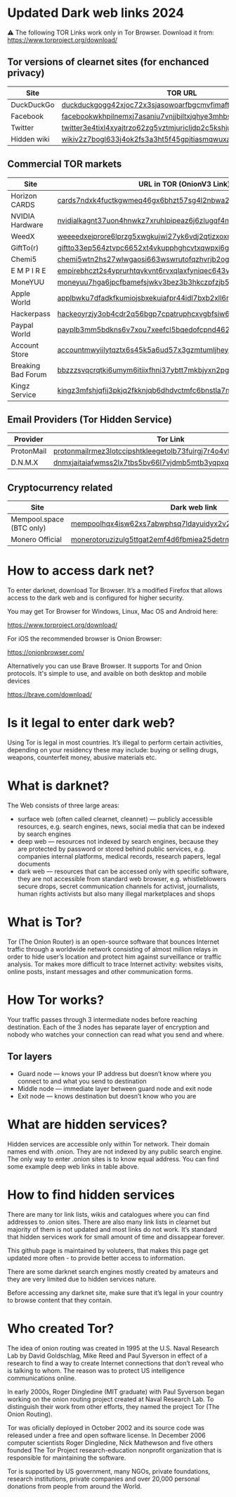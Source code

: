 # Updated Dark web links 2024

⚠️ The following TOR Links work only in Tor Browser. Download it from: https://www.torproject.org/download/



## Tor versions of clearnet sites (for enchanced privacy)

| Site | TOR URL |
| --- | --- |
| DuckDuckGo | [duckduckgogg42xjoc72x3sjasowoarfbgcmvfimaftt6twagswzczad.onion](https://duckduckgogg42xjoc72x3sjasowoarfbgcmvfimaftt6twagswzczad.onion) |
| Facebook | [facebookwkhpilnemxj7asaniu7vnjjbiltxjqhye3mhbshg7kx5tfyd.onion](http://facebookwkhpilnemxj7asaniu7vnjjbiltxjqhye3mhbshg7kx5tfyd.onion) |
| Twitter | [twitter3e4tixl4xyajtrzo62zg5vztmjuricljdp2c5kshju4avyoid.onion](https://twitter3e4tixl4xyajtrzo62zg5vztmjuricljdp2c5kshju4avyoid.onion) |
| Hidden wiki | [wikiv2z7bogl633j4ok2fs3a3ht5f45gpjtiasmqwuxacclxek4u47qd.onion](http://wikiv2z7bogl633j4ok2fs3a3ht5f45gpjtiasmqwuxacclxek4u47qd.onion) |


## Commercial TOR markets

| Site | URL in TOR (OnionV3 Link) |
| --- | --- |
| Horizon CARDS | [cards7ndxk4fuctkgwmeq46gx6bhzt57sg4l2nbwa2p3vjnvq4trhkad.onion](http://cards7ndxk4fuctkgwmeq46gx6bhzt57sg4l2nbwa2p3vjnvq4trhkad.onion) |
| NVIDIA Hardware | [nvidialkagnt37uon4hnwkz7xruhlpipeaz6j6zlugqf4mlpdfp6hgqd.onion](http://nvidialkagnt37uon4hnwkz7xruhlpipeaz6j6zlugqf4mlpdfp6hgqd.onion) |
| WeedX | [weeeedxejprore6lprzg5xwgkujwi27yk6vdj2qtizxoxm7dqe52vaid.onion](http://weeeedxejprore6lprzg5xwgkujwi27yk6vdj2qtizxoxm7dqe52vaid.onion) |
| GiftTo(r) | [giftto33ep564ztvpc6652xt4vkupphghcvtxqwpxi6gq5k2fmjd4zid.onion](http://giftto33ep564ztvpc6652xt4vkupphghcvtxqwpxi6gq5k2fmjd4zid.onion) |
| Chemi5 | [chemi5wtn2hs27wlwgaosi663wswrutofqzhvrjb2ogtxpb42gezebqd.onion](http://chemi5wtn2hs27wlwgaosi663wswrutofqzhvrjb2ogtxpb42gezebqd.onion) |
| E M P I R E | [empirebhczt2s4yprurhtqvkvnt6rvxqlaxfyniqec643vird7gi7cid.onion](http://empirebhczt2s4yprurhtqvkvnt6rvxqlaxfyniqec643vird7gi7cid.onion) |
| MoneYUU | [moneyuu7hga6jpcfbamefsjwkv3bez3b3hkczpfzjb5zneunpqdh2uyd.onion](http://moneyuu7hga6jpcfbamefsjwkv3bez3b3hkczpfzjb5zneunpqdh2uyd.onion) |
| Apple World | [applbwku7dfadkfkumiojsbxekuiafpr44idl7bxb2xll6neykvx35id.onion](http://applbwku7dfadkfkumiojsbxekuiafpr44idl7bxb2xll6neykvx35id.onion) |
| Hackerpass | [hackeoyrzjy3ob4cdr2q56bgp7cpatruphcxvgbfsiw6zeqcc36e4ryd.onion](http://hackeoyrzjy3ob4cdr2q56bgp7cpatruphcxvgbfsiw6zeqcc36e4ryd.onion) |
| Paypal World | [payplb3mm5bdkns6v7xou7xeefcl5bqedofcpnd462rw4gm4xbbwfpad.onion](http://payplb3mm5bdkns6v7xou7xeefcl5bqedofcpnd462rw4gm4xbbwfpad.onion) |
| Account Store | [accountmwyiilytqztx6s45k5a6ud57x3gzmtumljheym5lqwelapaid.onion](http://accountmwyiilytqztx6s45k5a6ud57x3gzmtumljheym5lqwelapaid.onion) |
| Breaking Bad Forum | [bbzzzsvqcrqtki6umym6itiixfhni37ybtt7mkbjyxn2pgllzxf2qgyd.onion](http://bbzzzsvqcrqtki6umym6itiixfhni37ybtt7mkbjyxn2pgllzxf2qgyd.onion) |
| Kingz Service | [kingz3mfshjqfij3pkjq2fkknjqb6dhdvctmfc6bnstla7ms6vjyjgid.onion](http://kingz3mfshjqfij3pkjq2fkknjqb6dhdvctmfc6bnstla7ms6vjyjgid.onion) |


## Email Providers (Tor Hidden Service)

| Provider | Tor Link |
| --- | --- |
| ProtonMail | [protonmailrmez3lotccipshtkleegetolb73fuirgj7r4o4vfu7ozyd.onion](http://protonmailrmez3lotccipshtkleegetolb73fuirgj7r4o4vfu7ozyd.onion) |
| D.N.M.X | [dnmxjaitaiafwmss2lx7tbs5bv66l7vjdmb5mtb3yqpxqhk3it5zivad.onion](http://dnmxjaitaiafwmss2lx7tbs5bv66l7vjdmb5mtb3yqpxqhk3it5zivad.onion) |


## Cryptocurrency related

| Site | Dark web link |
| --- | --- |
| Mempool.space (BTC only) | [mempoolhqx4isw62xs7abwphsq7ldayuidyx2v2oethdhhj6mlo2r6ad.onion](http://mempoolhqx4isw62xs7abwphsq7ldayuidyx2v2oethdhhj6mlo2r6ad.onion) |
| Monero Official | [monerotoruzizulg5ttgat2emf4d6fbmiea25detrmmy7erypseyteyd.onion](http://monerotoruzizulg5ttgat2emf4d6fbmiea25detrmmy7erypseyteyd.onion) |

# How to access dark net?

To enter darknet, download Tor Browser. It’s a modified Firefox that allows access to the dark web and is configured for higher security.

You may get Tor Browser for Windows, Linux, Mac OS and Android here:

https://www.torproject.org/download/

For iOS the recommended browser is Onion Browser:

https://onionbrowser.com/

Alternatively you can use Brave Browser. It supports Tor and Onion protocols.
It's simple to use, and avaible on both desktop and mobile devices

https://brave.com/download/

# Is it legal to enter dark web?

Using Tor is legal in most countries. It’s illegal to perform certain activities, depending on your residency these may include: buying or selling drugs, weapons, counterfeit money, abusive materials etc.

# What is darknet?

The Web consists of three large areas:

- surface web (often called clearnet, cleannet) — publicly accessible resources, e.g. search engines, news, social media that can be indexed by search engines
- deep web — resources not indexed by search engines, because they are protected by password or stored behind public services, e.g. companies internal platforms, medical records, research papers, legal documents
- dark web — resources that can be accessed only with specific software, they are not accessible from standard web browser, e.g. whistleblowers secure drops, secret communication channels for activist, journalists, human rights activists but also many illegal marketplaces and shops


# What is Tor?

Tor (The Onion Router) is an open-source software that bounces Internet traffic through a worldwide network consisting of almost million relays in order to hide user’s location and protect him against surveillance or traffic analysis. Tor makes more difficult to trace Internet activity: websites visits, online posts, instant messages and other communication forms.

# How Tor works?

Your traffic passes through 3 intermediate nodes before reaching destination. Each of the 3 nodes has separate layer of encryption and nobody who watches your connection can read what you send and where.

## Tor layers

- Guard node — knows your IP address but doesn’t know where you connect to and what you send to destination
- Middle node — immediate layer between guard node and exit node
- Exit node — knows destination but doesn’t know who you are


# What are hidden services?

Hidden services are accessible only within Tor network. Their domain names end with .onion. They are not indexed by any public search engine. The only way to enter .onion sites is to know equal address. You can find some example deep web links in table above.

# How to find hidden services

There are many tor link lists, wikis and catalogues where you can find addresses to .onion sites. There are also many link lists in clearnet but majority of them is not updated and most links do not work. It’s standard that hidden services work for small amount of time and dissappear forever.

This github page is maintained by voluteers, that makes this page get updated more often - to provide better access to information.

There are some darknet search engines mostly created by amateurs and they are very limited due to hidden services nature.

Before accessing any darknet site, make sure that it’s legal in your country to browse content that they contain.

# Who created Tor?

The idea of onion routing was created in 1995 at the U.S. Naval Research Lab by David Goldschlag, Mike Reed and Paul Syverson in effect of a research to find a way to create Internet connections that don’t reveal who is talking to whom. The reason was to protect US intelligence communications online.

In early 2000s, Roger Dingledine (MIT graduate) with Paul Syverson began working on the onion routing project created at Naval Research Lab. To distinguish their work from other efforts, they named the project Tor (The Onion Routing).

Tor was oficially deployed in October 2002 and its source code was released under a free and open software license. In December 2006 computer scientists Roger Dingledine, Nick Mathewson and five others founded The Tor Project research-education nonprofit organization that is responsible for maintaining the software.

Tor is supported by US government, many NGOs, private foundations, research institutions, private companies and over 20,000 personal donations from people from around the World.
